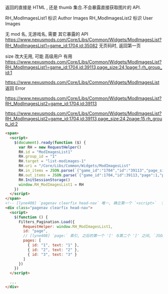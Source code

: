 返回的直接是 HTML , 还是 thumb 集合.不会暴露直接获取图片的 API.

RH_ModImagesList1 标识 Author Images RH_ModImagesList2 标识 User Images

无 mod 名, 无游戏名, 需要 其它暴露的 API
https://www.nexusmods.com/Core/Libs/Common/Widgets/ModImagesList?RH_ModImagesList1=game_id:1704,id:35082
无页码时, 返回第一页

size 改大无用, 可能 高级用户 有用
https://www.nexusmods.com/Core/Libs/Common/Widgets/ModImagesList?RH_ModImagesList1=game_id:1704,id:39113,page_size:24,1page:1,rh_group_id:1

https://www.nexusmods.com/Core/Libs/Common/Widgets/ModImagesList 返回 Error

https://www.nexusmods.com/Core/Libs/Common/Widgets/ModImagesList?RH_ModImagesList2=game_id:1704,id:39113

https://www.nexusmods.com/Core/Libs/Common/Widgets/ModImagesList?RH_ModImagesList2=game_id:1704,id:39113,page_size:24,2page:15,rh_group_id:2

```html
<span>
  <script>
    $(document).ready(function ($) {
      var RH = new RequestHelper()
      RH.id = "ModImagesList1"
      RH.group_id = "1"
      RH.target = "list-modimages-1"
      RH.uri = "/Core/Libs/Common/Widgets/ModImagesList"
      RH.in_items = JSON.parse(`{"game_id":"1704","id":"39113","page_size":"24","1page":"1","rh_group_id":"1"}`)
      RH.out_items = JSON.parse(`{"game_id":1704,"id":39113,"page":1,"page_size":24}`)
      RH.InitSessionStorage()
      window.RH_ModImagesList1 = RH
    })
  </script>
</span>
<!-- [lyne408] `pagenav clearfix head-nav` 唯一, 确立第一个 `<script>`  子元素-->
<div class="pagenav clearfix head-nav">
  <script>
    $(function () {
      Filters_Pagination.Load({
        RequestHelper: window.RH_ModImagesList1,
        id: "page",
        // [lyne408] `page:` 索引, 之后的第一个 '[' 与第二个 ']' 之间, `JSON.parse('[' + pages + ']', 取最 id)
        pages: [
          { id: "1", text: "1" },
          { id: "2", text: "2" },
          { id: "3", text: "3" }
        ]
      })
    })
  </script>

  ...
</div>
```
